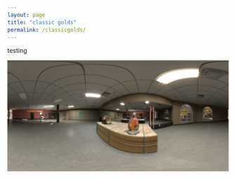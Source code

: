 ```yaml
---
layout: page
title: "classic golds"
permalink: /classicgolds/
---
```

<html>
      <p>testing</p>
      <title>Classic Gold's Testing</title>
      <img src="./1effectsResult.jpg">
</html>
